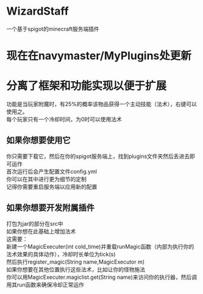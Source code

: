 # WizardStaff
一个基于spigot的minecraft服务端插件   
# 现在在navymaster/MyPlugins处更新   
# 分离了框架和功能实现以便于扩展  
功能是当玩家附魔时，有25%的概率该物品获得一个主动技能（法术），右键可以使用之。  
每个玩家只有一个冷却时间，为0时可以使用法术  

## 如果你想要使用它
你只需要下载它，然后在你的spigot服务端上，找到plugins文件夹然后丢进去即可运作  
首次运行后会产生配置文件config.yml  
你可以在其中进行更为细节的定制  
记得你需要重启服务端以应用新的配置  

## 如果你想要开发附属插件
打包为jar的部分在src中  
如果你想在此基础上增加法术  
这需要：  
新建一个MagicExecuter(int cold_time)并重载runMagic函数（内部为执行你的法术效果的具体动作），冷却时长单位为tick(s)  
然后执行register_magic(String name,MagicExecutor m)  
如果你想要在其他位置执行这些法术，比如让你的怪物施法  
你可以用MagicExecuter.magiclist.get(String name)来访问你的执行器，然后调用其run函数来确保冷却正常运作  

